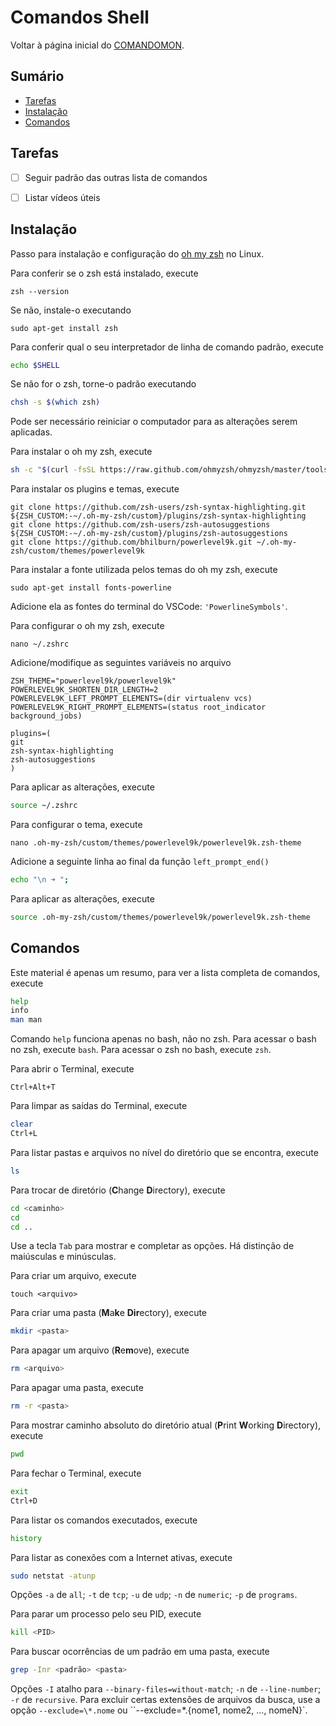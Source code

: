 # Comandos Shell

Voltar à página inicial do [COMANDOMON](README.md).



## Sumário

- [Tarefas](#Tarefas)
- [Instalação](#Instalação)
- [Comandos](#Comandos)



## Tarefas

- [ ] Seguir padrão das outras lista de comandos
- [ ] Listar vídeos úteis



## Instalação

Passo para instalação e configuração do [oh my zsh](https://github.com/ohmyzsh/ohmyzsh) no Linux.

Para conferir se o zsh está instalado, execute
```
zsh --version
```
Se não, instale-o executando
```
sudo apt-get install zsh
```

Para conferir qual o seu interpretador de linha de comando padrão, execute
```bash
echo $SHELL
```
Se não for o zsh, torne-o padrão executando
```bash
chsh -s $(which zsh)
```
Pode ser necessário reiniciar o computador para as alterações serem aplicadas.

Para instalar o oh my zsh, execute
```bash
sh -c "$(curl -fsSL https://raw.github.com/ohmyzsh/ohmyzsh/master/tools/install.sh)"
```

Para instalar os plugins e temas, execute
```
git clone https://github.com/zsh-users/zsh-syntax-highlighting.git ${ZSH_CUSTOM:-~/.oh-my-zsh/custom}/plugins/zsh-syntax-highlighting
git clone https://github.com/zsh-users/zsh-autosuggestions ${ZSH_CUSTOM:-~/.oh-my-zsh/custom}/plugins/zsh-autosuggestions
git clone https://github.com/bhilburn/powerlevel9k.git ~/.oh-my-zsh/custom/themes/powerlevel9k
```

Para instalar a fonte utilizada pelos temas do oh my zsh, execute
```
sudo apt-get install fonts-powerline
```
Adicione ela as fontes do terminal do VSCode: `'PowerlineSymbols'`.

Para configurar o oh my zsh, execute
```
nano ~/.zshrc
```

Adicione/modifique as seguintes variáveis no arquivo
```
ZSH_THEME="powerlevel9k/powerlevel9k"
POWERLEVEL9K_SHORTEN_DIR_LENGTH=2
POWERLEVEL9K_LEFT_PROMPT_ELEMENTS=(dir virtualenv vcs)
POWERLEVEL9K_RIGHT_PROMPT_ELEMENTS=(status root_indicator background_jobs)

plugins=(
git
zsh-syntax-highlighting
zsh-autosuggestions
)
```

Para aplicar as alterações, execute
```bash
source ~/.zshrc
```

Para configurar o tema, execute
```
nano .oh-my-zsh/custom/themes/powerlevel9k/powerlevel9k.zsh-theme
```

Adicione a seguinte linha ao final da função `left_prompt_end()`
```bash
echo "\n ➜ ";
```

Para aplicar as alterações, execute
```bash
source .oh-my-zsh/custom/themes/powerlevel9k/powerlevel9k.zsh-theme
```

## Comandos

Este material é apenas um resumo, para ver a lista completa de comandos, execute
```bash
help
info
man man
```
Comando `help` funciona apenas no bash, não no zsh. Para acessar o bash no zsh, execute `bash`. Para acessar o zsh no bash, execute `zsh`.

Para abrir o Terminal, execute
```
Ctrl+Alt+T
```

Para limpar as saídas do Terminal, execute
```bash
clear
Ctrl+L
```

Para listar pastas e arquivos no nível do diretório que se encontra, execute
```bash
ls
```

Para trocar de diretório (**C**hange **D**irectory), execute
```bash
cd <caminho>
cd
cd ..
```
Use a tecla `Tab` para mostrar e completar as opções. Há distinção de maiúsculas e minúsculas.

Para criar um arquivo, execute
```bah
touch <arquivo>
```

Para criar uma pasta (**M**a**k**e **Dir**ectory), execute
```bash
mkdir <pasta>
```

Para apagar um arquivo (**R**e**m**ove), execute
```bash
rm <arquivo>
```

Para apagar uma pasta, execute
```bash
rm -r <pasta>
```

Para mostrar caminho absoluto do diretório atual (**P**rint **W**orking **D**irectory), execute
```bash
pwd
```

Para fechar o Terminal, execute
```bash
exit
Ctrl+D
```

Para listar os comandos executados, execute
```bash
history
```

Para listar as conexões com a Internet ativas, execute
```bash
sudo netstat -atunp
```
Opções `-a` de `all`; `-t` de `tcp`; `-u` de `udp`; `-n` de `numeric`; `-p` de `programs`.

Para parar um processo pelo seu PID, execute
```bash
kill <PID>
```

Para buscar ocorrências de um padrão em uma pasta, execute
```bash
grep -Inr <padrão> <pasta>
```
Opções `-I` atalho para `--binary-files=without-match`; `-n` de `--line-number`; `-r` de `recursive`. Para excluir certas extensões de arquivos da busca, use a opção `--exclude=\*.nome` ou ``--exclude=\*.{nome1, nome2, ..., nomeN}`.
